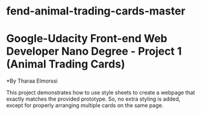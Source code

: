 # fend-animal-trading-cards-master
Google-Udacity Front-end Web Developer Nano Degree - Project 1 (Animal Trading Cards)
=====================================================================================
*By Tharaa Elmorssi

This project demonstrates how to use style sheets to create a webpage that exactly matches the provided prototype.
So, no extra styling is added, except for properly arranging multiple cards on the same page.
